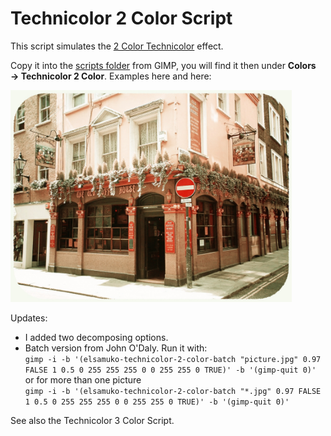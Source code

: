 # Technicolor 2 Color Script

This script simulates the [2 Color Technicolor](http://en.wikipedia.org/wiki/Technicolor#Two-color_Technicolor) effect.

Copy it into the [scripts folder](https://docs.gimp.org/2.10/en/install-script-fu.html) from GIMP, you will find it then under **Colors → Technicolor 2 Color**.
Examples here and here:

<img src="technicolor-2.jpg" width="450">

Updates:
* I added two decomposing options.
* Batch version from John O'Daly.
Run it with:  
 `gimp -i -b '(elsamuko-technicolor-2-color-batch "picture.jpg" 0.97 FALSE 1 0.5 0 255 255 255 0 0 255 255 0 TRUE)' -b '(gimp-quit 0)'`  
or for more than one picture  
 `gimp -i -b '(elsamuko-technicolor-2-color-batch "*.jpg" 0.97 FALSE 1 0.5 0 255 255 255 0 0 255 255 0 TRUE)' -b '(gimp-quit 0)'`

See also the Technicolor 3 Color Script.
